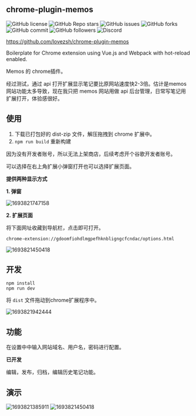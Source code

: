 ## chrome-plugin-memos

![GitHub license](https://img.shields.io/github/license/zishume/chrome-plugin-memos)
![GitHub Repo stars](https://img.shields.io/github/stars/zishume/chrome-plugin-memos)
![GitHub issues](https://img.shields.io/github/issues/zishume/chrome-plugin-memos)
![GitHub forks](https://img.shields.io/github/forks/zishume/chrome-plugin-memos)
![GitHub commit](https://img.shields.io/github/commit-activity/t/zishume/chrome-plugin-memos)
![GitHub followers](https://img.shields.io/github/followers/zishume)
![Discord](https://img.shields.io/discord/1126519222172925952)


https://github.com/lovezsh/chrome-plugin-memos

Boilerplate for Chrome extension using Vue.js and Webpack with hot-reload enabled.

Memos 的 chrome插件。

经过测试，通过 api 打开扩展显示笔记要比原网站速度快2-3倍。估计是memos网站功能太多导致，现在我只把 memos 网站用做 api 后台管理，日常写笔记用扩展打开，体验感很好。

## 使用

1. 下载已打包好的 dist-zip 文件，解压拖拽到 chrome 扩展中。
2. `npm run build` 重新构建

因为没有开发者账号，所以无法上架商店，后续考虑开个谷歌开发者账号。

可以选择在右上角扩展小弹窗打开也可以选择扩展页面。


**提供两种显示方式**

**1. 弹窗**

![1693821747158](https://imgurl.zishu.me/images/1693821747158.jpg)

**2. 扩展页面**

将下面网址收藏到导航栏，点击即可打开。

```
chrome-extension://gdoomfiohdlmgpefhknbligngcfcndac/options.html
```

![1693821450418](https://imgurl.zishu.me/images/1693821450418.jpg)

## 开发

```
npm install
npm run dev
```

将 `dist` 文件拖动到chrome扩展程序中。

![1693821942444](https://imgurl.zishu.me/images/1693821942444.jpg)

## 功能

在设置中中输入网站域名、用户名，密码进行配置。

**已开发**

编辑，发布，归档，编辑历史笔记功能。

## 演示

![1693821385911](https://imgurl.zishu.me/images/1693821385911.jpg)
![1693821450418](https://imgurl.zishu.me/images/1693821450418.jpg)